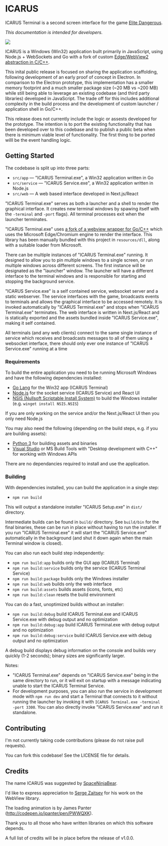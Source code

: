 # ICARUS

ICARUS Terminal is a second screen interface for the game [Elite Dangerous](https://www.elitedangerous.com/).

_This documentation is intended for developers._

<img src="https://user-images.githubusercontent.com/595695/137490706-4772ba94-904e-47f4-8bf0-759d3ca51287.png">

ICARUS is a Windows (Win32) application built primarily in JavaScript, using Node.js + WebSockets and Go with a fork of custom [Edge/WebView2 abstraction in C/C++](https://github.com/iaincollins/webview).

This inital public release is focused on sharing the application scaffolding, following development of an early proof of concept in Electron. In comparison to the Electron prototype, this implementation has a smaller memory footprint and a much smaller package size (~20 MB vs ~200 MB) while still being able to leverage an existing codebase (and third party libraries) developed in JavaScript. The trade off for this includes additional complexity in the build process and the development of custom launcher / application shell in Go/C++.

This release does not currently include the logic or assests developed for the prototype. The intention is to port the existing functionality that has been developed over to this codebase and to publish a public beta when there is minimum viable level of functionality. The first thing to be ported willl be the event handling logic.

## Getting Started

The codebase is split up into three parts:

* `src/app` — "ICARUS Terminal.exe", a Win32 application written in Go
* `src/service` — "ICARUS Service.exe", a Win32 application written in Node.js
* `src/web` — A web based interface developed in Next.js/React

"ICARUS Terminal.exe" serves as both a launcher and a shell to render the graphical interface. It creates new terminal windows by spawing itself with the `-terminal` and `-port` flags). All terminal processes exit when the launcher terminates. 

"ICARUS Terminal.exe" uses [a fork of a webview wrapper for Go/C++](https://github.com/iaincollins/webview) which uses the Microsoft Edge/Chromium engine to render the interface. This library has been manually bundled with this project in `resources/dll`, along with a suitable loader from Microsoft.

There can be multiple instances of "ICARUS Terminal.exe" running. It designed to allow you to pin multiple windows to a single screen, or run multiple windows across different screens. The first instance will be designated as the "launcher" window. The launcher will have a different interface to the terminal windows and is responsible for starting and stopping the background service.

"ICARUS Service.exe" is a self contained service, websocket server and a static webserver. The service interfaces with the game, broadcasts events to terminals and allows the graphical interface to be accessed remotely. It is invoked automatically by "ICARUS Terminal.exe" and stops when "ICARUS Terminal.exe" terminates. The web interface is written in Next.js/React and is statically exported and the assets bundled inside "ICARUS Service.exe", making it self contained.

All terminals (and any web clients) connect to the same single instance of service which receives and broadcasts messages to all of them using a websocket interface, there should only ever one instance of "ICARUS Service.exe" running at a time

### Requirements

To build the entire application you need to be running Microsoft Windows and have the following dependencies installed:

* [Go Lang](https://golang.org/) for the Win32 app (ICARUS Terminal)
* [Node.js](https://nodejs.org/en/download/) for the socket service (ICARUS Service) and React UI
* [NSIS (Nullsoft Scriptable Install System)](https://nsis.sourceforge.io/) to build the Windows installer (e.g. `winget install NSIS.NSIS`)

If you are only working on the service and/or the Next.js/React UI then you only need Node.js

You may also need the following (depending on the build steps, e.g. if you are building assets):

* [Python 3](https://www.python.org/downloads/) for building assets and binaries
* [Visual Studio](https://visualstudio.microsoft.com/downloads/) or MS Build Tools with "Desktop development with C++" for working with Windows APIs

There are no dependancies required to install and use the application.

### Building

With dependencies installed, you can build the application in a single step:

* `npm run build`

This will output a standalone installer "ICARUS Setup.exe" in `dist/` directory.

Intermediate builds can be found in `build/` directory. See `build/bin` for the final binaries, these can be run in place without having to run the installer. If you run "ICARUS Terminal.exe" it will start the "ICARUS Service.exe" automatically in the background (and shut it down again when the main Terminal window is closed).

You can also run each build step independently:

* `npm run build:app` builds only the GUI app (ICARUS Terminal)
* `npm run build:service` builds only the service (ICARUS Terminal Service)
* `npm run build:package` builds only the Windows installer
* `npm run build:web` builds only the web interface
* `npm run build:assets` builds assets (icons, fonts, etc)
* `npm run build:clean` resets the build environment

You can do a fast, unoptimized builds without an installer:

* `npm run build:debug` build ICARUS Terminal.exe and ICARUS Service.exe with debug output and no optimization
* `npm run build:debug:app` build ICARUS Terminal.exe with debug output and no optimization
* `npm run build:debug:service` build ICARUS Service.exe with debug output and no optimization

A debug build displays debug information on the console and builds very quickly (1-2 seconds); binary sizes are significantly larger.

Notes:

* "ICARUS Terminal.exe" depends on "ICARUS Service.exe" being in the same directory to run, or it will exit on startup with a message indicating unable to start the ICARUS Terminal Service.
* For development purposes, you can also run the service in development mode with `npm run dev` and start a Terminal that connects to it without running the launcher by invoking it with `ICARUS Terminal.exe -terminal -port 3300`. You can also directly invoke "ICARUS Service.exe" and run it standalone.

## Contributing

I'm not currently taking code contributions (please do not raise pull requests).

You can fork this codebase! See the LICENSE file for details.

## Credits

The name ICARUS was suggested by [SpaceNinjaBear](https://www.reddit.com/user/SpaceNinjaBear).

I'd like to express appreciation to [Serge Zaitsev](https://github.com/zserge) for his work on the WebView library.

The loading animation is by James Panter (http://codepen.io/jpanter/pen/PWWQXK).

Thank you to all those who have written libraries on which this software depends.

A full list of credits will be in place before the release of v1.0.0.